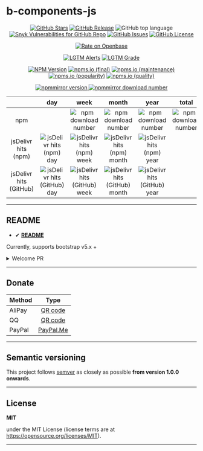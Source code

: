 # b-components-js

<p align="center">
<a href="https://github.com/ZhangChengLin/b-components" target="_blank"><img alt="GitHub Stars" title="GitHub Stars" src="https://img.shields.io/github/stars/ZhangChengLin/b-components.svg?style=social"></a>
<a href="https://github.com/ZhangChengLin/b-components/releases" target="_blank"><img alt="GitHub Release" title="GitHub Release" src="https://img.shields.io/github/release/ZhangChengLin/b-components.svg"></a>
<img alt="GitHub top language" src="https://img.shields.io/github/languages/top/ZhangChengLin/b-components">
<a href="https://snyk.io.cnpmjs.org/test/npm/b-components-js" title="Snyk Vulnerabilities for GitHub Repo" target="_blank"><img alt="Snyk Vulnerabilities for GitHub Repo" src="https://img.shields.io/snyk/vulnerabilities/github/ZhangChengLin/b-components"></a>
<a href="https://github.com/ZhangChengLin/b-components/issues" target="_blank"><img alt="GitHub Issues" title="GitHub Issues" src="https://img.shields.io/github/issues/ZhangChengLin/b-components.svg"></a>
<a href="https://github.com/ZhangChengLin/b-components/blob/master/LICENSE" target="_blank"><img alt="GitHub License" title="GitHub License" src="https://img.shields.io/github/license/ZhangChengLin/b-components.svg"></a>
</p>

<p align="center">
<a href="https://openbase.com/js/b-components-js" title="Rate on Openbase" target="_blank"><img alt="Rate on Openbase" src="https://badges.openbase.com/js/rating/b-components-js.svg"></a>
</p>

<p align="center">
<a href="https://lgtm.com/projects/g/ZhangChengLin/b-components/alerts" title="LGTM Alerts" target="_blank"><img alt="LGTM Alerts" src="https://img.shields.io/lgtm/alerts/github/ZhangChengLin/b-components"></a>
<a href="https://lgtm.com/projects/g/ZhangChengLin/b-components/context:javascript" title="LGTM Grade" target="_blank"><img alt="LGTM Grade" src="https://img.shields.io/lgtm/grade/javascript/github/ZhangChengLin/b-components"></a>
</p>

<p align="center">
<a href="https://www.npmjs.com/package/b-components-js" target="_blank"><img alt="NPM Version" title="NPM Package" src="https://img.shields.io/npm/v/b-components-js.svg"></a>
<a href="https://npms.io/search?q=b-components-js" title="npms.io (final)" target="_blank"><img alt="npms.io (final)" src="https://img.shields.io/npms-io/final-score/b-components-js"></a>
<a href="https://npms.io/search?q=b-components-js" title="npms.io (maintenance)" target="_blank"><img alt="npms.io (maintenance)" src="https://img.shields.io/npms-io/maintenance-score/b-components-js"></a>
<a href="https://npms.io/search?q=b-components-js" title="npms.io (popularity)" target="_blank"><img alt="npms.io (popularity)" src="https://img.shields.io/npms-io/popularity-score/b-components-js"></a>
<a href="https://npms.io/search?q=b-components-js" title="npms.io (quality)" target="_blank"><img alt="npms.io (quality)" src="https://img.shields.io/npms-io/quality-score/b-components-js"></a>
</p>

<p align="center">
<a href="https://npmmirror.com/package/b-components-js" target="_blank" title="npmmirror version">
<img src="https://npmmirror.com/badge/v/b-components-js.svg" alt="npmmirror version" title="npmmirror version">
<img src="https://npmmirror.com/badge/d/b-components-js.svg" alt="npmmirror download number">
</a>
</p>

|                        |                                                                 day                                                                  |                                                                  week                                                                  |                                                                  month                                                                   |                                                                  year                                                                  |                                          total                                          |
|:----------------------:|:------------------------------------------------------------------------------------------------------------------------------------:|:--------------------------------------------------------------------------------------------------------------------------------------:|:----------------------------------------------------------------------------------------------------------------------------------------:|:--------------------------------------------------------------------------------------------------------------------------------------:|:---------------------------------------------------------------------------------------:|
|          npm           |                                                                                                                                      |                        <img alt="npm download number" src="https://img.shields.io/npm/dw/b-components-js.svg">                         |                         <img alt="npm download number" src="https://img.shields.io/npm/dm/b-components-js.svg">                          |                        <img alt="npm download number" src="https://img.shields.io/npm/dy/b-components-js.svg">                         | <img alt="npm download number" src="https://img.shields.io/npm/dt/b-components-js.svg"> |
|  jsDelivr hits (npm)   | <img src="https://img.shields.io/jsdelivr/npm/hd/b-components-js.svg" alt="jsDelivr hits (npm) day" title="jsDelivr hits (npm) day"> | <img src="https://img.shields.io/jsdelivr/npm/hw/b-components-js.svg" alt="jsDelivr hits (npm) week" title="jsDelivr hits (npm) week"> | <img src="https://img.shields.io/jsdelivr/npm/hm/b-components-js.svg" alt="jsDelivr hits (npm) month" title="jsDelivr hits (npm) month"> | <img src="https://img.shields.io/jsdelivr/npm/hy/b-components-js.svg" alt="jsDelivr hits (npm) year" title="jsDelivr hits (npm) year"> |                                                                                         |
| jsDelivr hits (GitHub) |            <img alt="jsDelivr hits (GitHub) day" src="https://img.shields.io/jsdelivr/gh/hd/ZhangChengLin/b-components">             |             <img alt="jsDelivr hits (GitHub) week" src="https://img.shields.io/jsdelivr/gh/hw/ZhangChengLin/b-components">             |             <img alt="jsDelivr hits (GitHub) month" src="https://img.shields.io/jsdelivr/gh/hm/ZhangChengLin/b-components">              |             <img alt="jsDelivr hits (GitHub) year" src="https://img.shields.io/jsdelivr/gh/hy/ZhangChengLin/b-components">             ||

---

## README

- ✔ [**README**](https://ZhangChengLin.github.io/b-components/)

Currently, supports bootstrap v5.x +
<details>
  <summary>Welcome PR</summary>

Supports
-

- 💚 [Modal](https://getbootstrap.com/docs/5.1/components/modal/)
- 💚 [Offcanvas](https://getbootstrap.com/docs/5.1/components/offcanvas/)
- 💚 [Toast](https://getbootstrap.com/docs/5.1/components/toasts/)

TODO
-

- 🖤 [Alert](https://getbootstrap.com/docs/5.1/components/alerts/)
- 🖤 [Carousel](https://getbootstrap.com/docs/5.1/components/carousel/)
- 🖤 [Collapse](https://getbootstrap.com/docs/5.1/components/collapse/)
- 🖤 [Dropdown](https://getbootstrap.com/docs/5.1/components/dropdowns/)
- 🖤 [Progress](https://getbootstrap.com/docs/5.1/components/progress/)
- 🖤 [Scrollspy](https://getbootstrap.com/docs/5.1/components/scrollspy/)
- 🖤 [Tab](https://getbootstrap.com/docs/5.1/components/navs-tabs/)

</details>

---

## Donate

| Method |                              Type                               |
|:-------|:---------------------------------------------------------------:|
| AliPay | [QR code](https://ZhangChengLin.github.io/image/pay-alipay.jpg) |
| QQ     |   [QR code](https://ZhangChengLin.github.io/image/pay-qq.png)   |
| PayPal |        [PayPal.Me](https://www.paypal.me/ZhangChengLin)         |

---


## Semantic versioning

This project follows [semver](https://semver.org/) as closely as possible **from version 1.0.0 onwards**.

---

## License

**MIT**

under the MIT License (license terms are at https://opensource.org/licenses/MIT).

---
